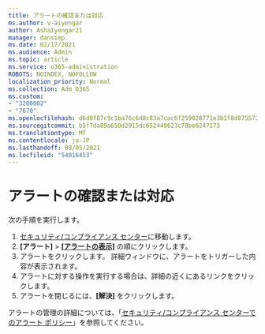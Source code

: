 ```yaml
---
title: アラートの確認または対応
ms.author: v-aiyengar
author: AshaIyengar21
manager: dansimp
ms.date: 02/17/2021
ms.audience: Admin
ms.topic: article
ms.service: o365-administration
ROBOTS: NOINDEX, NOFOLLOW
localization_priority: Normal
ms.collection: Adm_O365
ms.custom:
- "3200002"
- "7670"
ms.openlocfilehash: d6d8f87c9c1ba76c6d0c83a7cac6f259028771e3b1f8d8755729381f79f5b342
ms.sourcegitcommit: b5f7da89a650d2915dc652449623c78be6247175
ms.translationtype: MT
ms.contentlocale: ja-JP
ms.lasthandoff: 08/05/2021
ms.locfileid: "54016453"
---
```

# <a name="review-or-act-on-an-alert"></a>アラートの確認または対応

次の手順を実行します。

1. [セキュリティ/コンプライアンス センター](https://go.microsoft.com/fwlink/p/?linkid=2077143)に移動します。
1. **[アラート]** > **[[アラートの表示]](https://go.microsoft.com/fwlink/?linkid=2103301)** の順にクリックします。
1. アラートをクリックします。 詳細ウィンドウに、アラートをトリガーした内容が表示されます。
1. アラートに対する操作を実行する場合は、詳細の近くにあるリンクをクリックします。
1. アラートを閉じるには、**[解決]** をクリックします。

アラートの管理の詳細については、「[セキュリティ/コンプライアンス センターでのアラート ポリシー](https://go.microsoft.com/fwlink/?linkid=2103211)」を参照してください。

